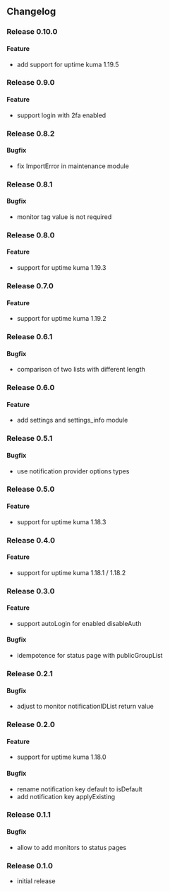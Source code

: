 ## Changelog

### Release 0.10.0

#### Feature
- add support for uptime kuma 1.19.5

### Release 0.9.0

#### Feature
- support login with 2fa enabled

### Release 0.8.2

#### Bugfix
- fix ImportError in maintenance module

### Release 0.8.1

#### Bugfix
- monitor tag value is not required

### Release 0.8.0

#### Feature
- support for uptime kuma 1.19.3

### Release 0.7.0

#### Feature
- support for uptime kuma 1.19.2

### Release 0.6.1

#### Bugfix
- comparison of two lists with different length

### Release 0.6.0

#### Feature
- add settings and settings_info module

### Release 0.5.1

#### Bugfix
- use notification provider options types

### Release 0.5.0

#### Feature
- support for uptime kuma 1.18.3

### Release 0.4.0

#### Feature
- support for uptime kuma 1.18.1 / 1.18.2

### Release 0.3.0

#### Feature
- support autoLogin for enabled disableAuth

#### Bugfix
- idempotence for status page with publicGroupList

### Release 0.2.1

#### Bugfix
- adjust to monitor notificationIDList return value

### Release 0.2.0

#### Feature
- support for uptime kuma 1.18.0

#### Bugfix
- rename notification key default to isDefault
- add notification key applyExisting

### Release 0.1.1

#### Bugfix
- allow to add monitors to status pages

### Release 0.1.0

- initial release

